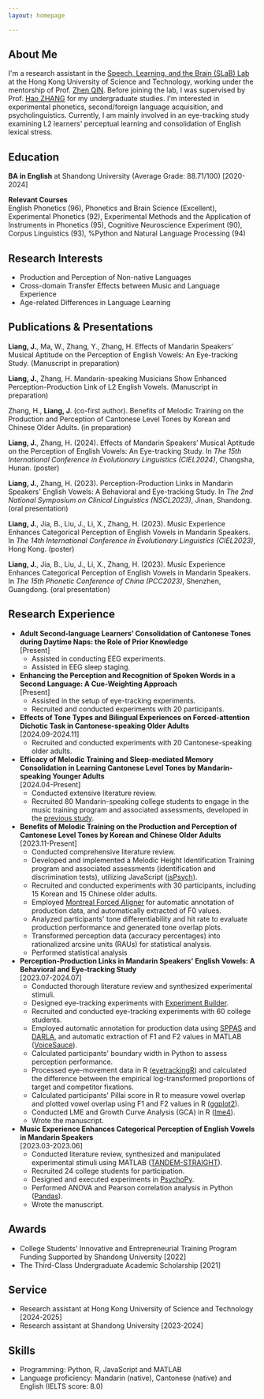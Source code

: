 ```yaml
---
layout: homepage

---
```


## About Me
I'm a research assistant in the <a href="https://slablab.weebly.com/" target="_blank">Speech, Learning, and the Brain (SLaB) Lab</a> at the Hong Kong University of Science and Technology, working under the mentorship of Prof. <a href="https://sites.google.com/site/qinzhenquentin/" target="_blank">Zhen QIN</a>. Before joining the lab, I was supervised by Prof. <a href="https://www.researchgate.net/profile/Hao-Zhang-39" target="_blank">Hao ZHANG</a> for my undergraduate studies. I'm interested in experimental phonetics, second/foreign language acquisition, and psycholinguistics. Currently, I am mainly involved in an eye-tracking study examining L2 learners' perceptual learning and consolidation of English lexical stress.

## Education
**BA in English** at Shandong University (Average Grade: 88.71/100)  [2020-2024]

**Relevant Courses**  
English Phonetics (96), Phonetics and Brain Science (Excellent), Experimental Phonetics (92), Experimental Methods and 
the Application of Instruments in Phonetics (95), Cognitive Neuroscience Experiment (90), Corpus Linguistics (93), 
%Python and Natural Language Processing (94)

## Research Interests
- Production and Perception of Non-native Languages
- Cross-domain Transfer Effects between Music and Language Experience
- Age-related Differences in Language Learning

## Publications & Presentations
**Liang, J.**, Ma, W., Zhang, Y., Zhang, H. Effects of Mandarin Speakers’ Musical Aptitude on the Perception of English Vowels: An Eye-tracking Study. (Manuscript in preparation)

**Liang, J.**, Zhang, H. Mandarin-speaking Musicians Show Enhanced Perception-Production Link of L2 English Vowels. (Manuscript in preparation)

Zhang, H., **Liang, J**. (co-first author). Benefits of Melodic Training on the Production and Perception of Cantonese Level Tones by Korean and Chinese Older Adults. (in preparation)

**Liang, J.**, Zhang, H. (2024). Effects of Mandarin Speakers’ Musical Aptitude on the Perception of English Vowels: An Eye-tracking Study. In *The 15th International Conference in Evolutionary Linguistics (CIEL2024)*, Changsha, Hunan. (poster)

**Liang, J.**, Zhang, H. (2023). Perception-Production Links in Mandarin Speakers' English Vowels: A Behavioral and Eye-tracking Study. In *The 2nd National Symposium on Clinical Linguistics (NSCL2023)*, Jinan, Shandong. (oral presentation)

**Liang, J.**, Jia, B., Liu, J., Li, X., Zhang, H. (2023). Music Experience Enhances Categorical Perception of English Vowels in Mandarin Speakers. In *The 14th International Conference in Evolutionary Linguistics (CIEL2023)*, Hong Kong. (poster)

**Liang, J.**, Jia, B., Liu, J., Li, X., Zhang, H. (2023). Music Experience Enhances Categorical Perception of English Vowels in Mandarin Speakers. In *The 15th Phonetic Conference of China (PCC2023)*, Shenzhen, Guangdong. (oral presentation)




<h2>Research Experience</h2>

<ul class="research-list">
    <li>
        <strong>Adult Second-language Learners’ Consolidation of Cantonese Tones during Daytime Naps: the Role of Prior Knowledge</strong><br>
        <span class="date">[Present]</span>
        <ul class="inner-list">
            <li>Assisted in conducting EEG experiments.</li>
            <li>Assisted in EEG sleep staging. </li>
        </ul>
    </li>
    <li>
        <strong>Enhancing the Perception and Recognition of Spoken Words in a Second Language: A Cue-Weighting Approach</strong><br>
        <span class="date">[Present]</span>
        <ul class="inner-list">
            <li>Assisted in the setup of eye-tracking experiments.</li>
            <li>Recruited and conducted experiments with 20 participants.</li>
        </ul>
    </li>
    <li>
        <strong>Effects of Tone Types and Bilingual Experiences on Forced-attention Dichotic Task in Cantonese-speaking Older Adults</strong><br>
        <span class="date">[2024.09-2024.11]</span>
        <ul class="inner-list">
            <li>Recruited and conducted experiments with 20 Cantonese-speaking older adults.</li>
        </ul>
    </li>
    <li>
        <strong>Efficacy of Melodic Training and Sleep-mediated Memory Consolidation in Learning Cantonese Level Tones by Mandarin-speaking Younger Adults</strong><br>
        <span class="date">[2024.04-Present]</span>
        <ul class="inner-list">
            <li>Conducted extensive literature review.</li>
            <li>Recruited 80 Mandarin-speaking college students to engage in the music training program and associated assessments, developed in the <a href="#melodicTraining2023">previous study</a>.</li>
        </ul>
    </li>
    <li>
        <strong>Benefits of Melodic Training on the Production and Perception of Cantonese Level Tones by Korean and Chinese Older Adults</strong><br>
        <span class="date">[2023.11-Present]</span>
        <ul class="inner-list">
            <li>Conducted comprehensive literature review.</li>
            <li id="melodicTraining2023">Developed and implemented a Melodic Height Identification Training program and associated assessments (identification and discrimination tests), utilizing JavaScript (<a href="https://www.jspsych.org/7.3/" target="_blank">jsPsych</a>).</li>
            <li>Recruited and conducted experiments with 30 participants, including 15 Korean and 15 Chinese older adults.</li>
            <li>Employed <a href="https://montreal-forced-aligner.readthedocs.io/en/latest/" target="_blank">Montreal Forced Aligner</a> for automatic annotation of production data, and automatically extracted of F0 values.</li>
            <li>Analyzed participants' tone differentiability and hit rate to evaluate production performance and generated tone overlap plots.</li>
            <li>Transformed perception data (accuracy percentages) into rationalized arcsine units (RAUs) for statistical analysis.</li>
            <li>Performed statistical analysis</li>
        </ul>
    </li>
    <li>
        <strong>Perception-Production Links in Mandarin Speakers' English Vowels: A Behavioral and Eye-tracking Study</strong><br>
        <span class="date">[2023.07-2024.07]</span>
        <ul class="inner-list">
            <li>Conducted thorough literature review and synthesized experimental stimuli.</li>
            <li>Designed eye-tracking experiments with <a href="https://www.sr-research.com/experiment-builder/" target="_blank">Experiment Builder</a>.</li>
            <li>Recruited and conducted eye-tracking experiments with 60 college students.</li>
            <li>Employed automatic annotation for production data using <a href="https://sppas.org/" target="_blank">SPPAS</a> and <a href="http://darla.dartmouth.edu/index" target="_blank">DARLA</a>, and automatic extraction of F1 and F2 values in MATLAB (<a href="https://phonetics.ucla.edu/voicesauce/" target="_blank">VoiceSauce</a>).</li>
            <li>Calculated participants' boundary width in Python to assess perception performance.</li>
            <li>Processed eye-movement data in R (<a href="http://www.eyetracking-r.com/" target="_blank">eyetrackingR</a>) and calculated the difference between the empirical log-transformed proportions of target and competitor fixations.</li>
            <li>Calculated participants' Pillai score in R to measure vowel overlap and plotted vowel overlap using F1 and F2 values in R (<a href="https://ggplot2.tidyverse.org/" target="_blank">ggplot2</a>).</li>
            <li>Conducted LME and Growth Curve Analysis (GCA) in R (<a href="https://cran.r-project.org/web/packages/lme4/index.html" target="_blank">lme4</a>).</li>
            <li>Wrote the manuscript.</li>
        </ul>
    </li>
    <li>
        <strong>Music Experience Enhances Categorical Perception of English Vowels in Mandarin Speakers</strong><br>
        <span class="date">[2023.03-2023.06]</span><br>
        <ul class="inner-list">
            <li>Conducted literature review, synthesized and manipulated experimental stimuli using MATLAB (<a href="https://ieeexplore.ieee.org/document/4518514" target="_blank">TANDEM-STRAIGHT</a>).</li>
            <li>Recruited 24 college students for participation.</li>
            <li>Designed and executed experiments in <a href="https://www.psychopy.org/" target="_blank">PsychoPy</a>.</li>
            <li>Performed ANOVA and Pearson correlation analysis in Python (<a href="https://pypi.org/project/pandas/" target="_blank">Pandas</a>).</li>
            <li>Wrote the manuscript.</li>
        </ul>
    </li>
</ul>





## Awards
- College Students' Innovative and Entrepreneurial Training Program Funding Supported by Shandong University [2022]
- The Third-Class Undergraduate Academic Scholarship [2021]











## Service
- Research assistant at Hong Kong University of Science and Technology [2024-2025]
- Research assistant at Shandong University [2023-2024]


## Skills
- Programming: Python, R, JavaScript and MATLAB
- Language proficiency: Mandarin (native), Cantonese (native) and English (IELTS score: 8.0)



